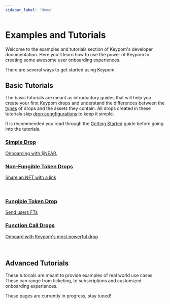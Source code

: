 ```yaml
---
sidebar_label: 'Home'
---
```

# Examples and Tutorials
Welcome to the examples and tutorials section of Keypom's developer documentation. Here you'll learn how to use the power of Keypom to creating some awesome user onboarding experiences.

There are several ways to get started using Keypom.  

## Basic Tutorials

The basic tutorials are meant as introductory guides that will help you create your first Keypom drops and understand the differences between the [types](/Concepts/Keypom%20Protocol/Github%20Readme/Types%20of%20Drops/introduction.md) of drops and the assets they contain. All drops created in these tutorials skip [drop congfigurations](../Concepts/Keypom%20Protocol/Github%20Readme/Types%20of%20Drops/customization-homepage.md) to keep it simple.


It is recommended you read through the [Getting Started](Basics/getting-started.md) guide before going into the tutorials.

<div class="container">
  <div class="row">
    <div class="col">
      <a href="Basics/simple-drops">
        <div class="card h-100 card-body">
          <div class="card__body">
            <h3>Simple Drop</h3>
            Onboarding with $NEAR.
          </div>
        </div>
      </a>
    </div>
    <div class="col">
      <a href="Basics/nft-drops">
        <div class="card h-100 card-body">
          <div class="card__body">
            <h3>Non-Fungible Token Drops</h3>
              Share an NFT with a link
          </div>
        </div>
      </a>
    </div>
  </div>
  <br></br>
  <div class="row">
    <div class="col">
      <a href="Basics/ft-drops">
        <div class="card h-100 card-body">
          <div class="card__body">
            <h3>Fungible Token Drop</h3>
            Send users FTs
          </div>
        </div>
      </a>
    </div>
    <div class="col">
      <a href="Basics/fc-drops">
        <div class="card h-100 card-body">
          <div class="card__body">
            <h3>Function Call Drops</h3>
              Onboard with Keypom's most powerful drop
          </div>
        </div>
      </a>
    </div>
  </div>
</div>
<br></br>

## Advanced Tutorials

These tutorials are meant to provide examples of real world use cases. These can range from ticketing, to subscriptions and customized onboarding experiences.

These pages are currently in progress, stay tuned!
